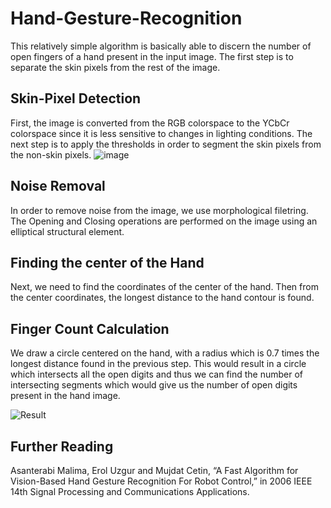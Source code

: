 # Hand-Gesture-Recognition

This relatively simple algorithm is basically able to discern the number of open fingers of a hand present in the input image. The first step is to separate the skin pixels from the rest of the image.

## Skin-Pixel Detection

First, the image is converted from the RGB colorspace to the YCbCr colorspace since it is less sensitive to changes in lighting conditions. The next step is to apply the thresholds in order to segment the skin pixels from the non-skin pixels.
![image](https://user-images.githubusercontent.com/73758224/146670778-5922385e-f5b6-41ea-a40b-59ca7310ae07.png)

## Noise Removal

In order to remove noise from the image, we use morphological filetring. The Opening and Closing operations are performed on the image using an elliptical structural element.

## Finding the center of the Hand 

Next, we need to find the coordinates of the center of the hand. Then from the center coordinates, the longest distance to the hand contour is found. 

## Finger Count Calculation

We draw a circle centered on the hand, with a radius which is 0.7 times the longest distance found in the previous step. This would result in a circle which intersects all the open digits and thus we can find the number of intersecting segments which would give us the number of open digits present in the hand image.

![Result](https://user-images.githubusercontent.com/73758224/146671644-38f195e6-69bf-4e33-8a28-fa3fdd1958cd.jpg)

## Further Reading

Asanterabi Malima, Erol Uzgur and Mujdat Cetin, “A Fast Algorithm for Vision-Based Hand Gesture Recognition For Robot Control,” in 2006 IEEE 14th Signal Processing and Communications Applications.
